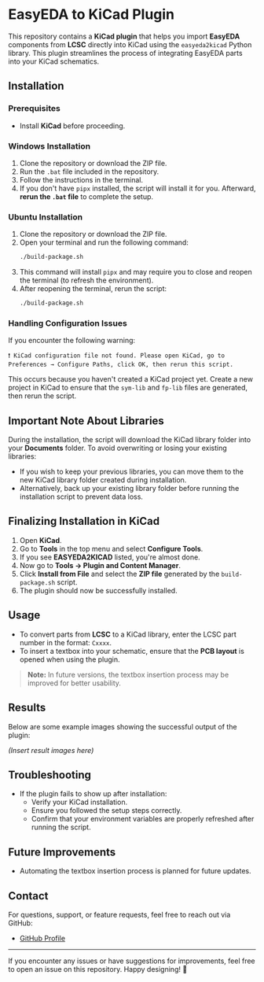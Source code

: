 # EasyEDA to KiCad Plugin

This repository contains a **KiCad plugin** that helps you import **EasyEDA** components from **LCSC** directly into KiCad using the `easyeda2kicad` Python library. This plugin streamlines the process of integrating EasyEDA parts into your KiCad schematics.

## Installation

### Prerequisites
- Install **KiCad** before proceeding.

### Windows Installation
1. Clone the repository or download the ZIP file.
2. Run the `.bat` file included in the repository.
3. Follow the instructions in the terminal.
4. If you don't have `pipx` installed, the script will install it for you. Afterward, **rerun the `.bat` file** to complete the setup.

### Ubuntu Installation
1. Clone the repository or download the ZIP file.
2. Open your terminal and run the following command:
   ```bash
   ./build-package.sh
   ```
3. This command will install `pipx` and may require you to close and reopen the terminal (to refresh the environment).
4. After reopening the terminal, rerun the script:
   ```bash
   ./build-package.sh
   ```

### Handling Configuration Issues
If you encounter the following warning:
```
❗ KiCad configuration file not found. Please open KiCad, go to Preferences → Configure Paths, click OK, then rerun this script.
```
This occurs because you haven't created a KiCad project yet. Create a new project in KiCad to ensure that the `sym-lib` and `fp-lib` files are generated, then rerun the script.

## Important Note About Libraries
During the installation, the script will download the KiCad library folder into your **Documents** folder. To avoid overwriting or losing your existing libraries:
- If you wish to keep your previous libraries, you can move them to the new KiCad library folder created during installation.
- Alternatively, back up your existing library folder before running the installation script to prevent data loss.

## Finalizing Installation in KiCad
1. Open **KiCad**.
2. Go to **Tools** in the top menu and select **Configure Tools**.
3. If you see **EASYEDA2KICAD** listed, you're almost done.
4. Now go to **Tools → Plugin and Content Manager**.
5. Click **Install from File** and select the **ZIP file** generated by the `build-package.sh` script.
6. The plugin should now be successfully installed.

## Usage
- To convert parts from **LCSC** to a KiCad library, enter the LCSC part number in the format: `Cxxxx`.
- To insert a textbox into your schematic, ensure that the **PCB layout** is opened when using the plugin.

> **Note:** In future versions, the textbox insertion process may be improved for better usability.

## Results
Below are some example images showing the successful output of the plugin:

*(Insert result images here)*

## Troubleshooting
- If the plugin fails to show up after installation:
  - Verify your KiCad installation.
  - Ensure you followed the setup steps correctly.
  - Confirm that your environment variables are properly refreshed after running the script.

## Future Improvements
- Automating the textbox insertion process is planned for future updates.

## Contact
For questions, support, or feature requests, feel free to reach out via GitHub:
- [GitHub Profile](https://github.com/onurkarakoc79)

---

If you encounter any issues or have suggestions for improvements, feel free to open an issue on this repository. Happy designing! 🚀

